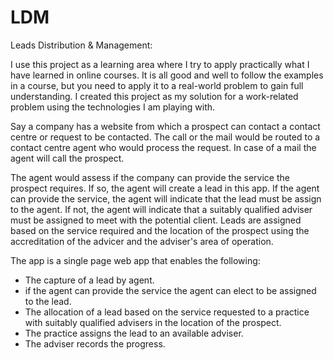 # LDM
Leads Distribution &amp; Management:

I use this project as a learning area where I try to apply practically what I have learned in online courses. It is all good and well to follow the examples in a course, but you need to apply it to a real-world problem to gain full understanding. I created this project as my solution for a work-related problem using the technologies I am playing with.

Say a company has a website from which a prospect can contact a contact centre or request to be contacted. The call or the mail would be routed to a contact centre agent who would process the request. In case of a mail the agent will call the prospect.

The agent would assess if the company can provide the service the prospect requires. If so, the agent will create a lead in this app. If the agent can provide the service, the agent will indicate that the lead must be assign to the agent. If not, the agent will indicate that a suitably qualified adviser must be assigned to meet with the potential client. Leads are assigned based on the service required and the location of the prospect using the accreditation of the advicer and the adviser's area of operation.

The app is a single page web app that enables the following:
  - The capture of a lead by agent.
  - if the agent can provide the service the agent can elect to be assigned to the lead.
  - The allocation of a lead based on the service requested to a practice with suitably qualified advisers in the location of the prospect.
  - The practice assigns the lead to an available adviser.
  - The adviser records the progress.

